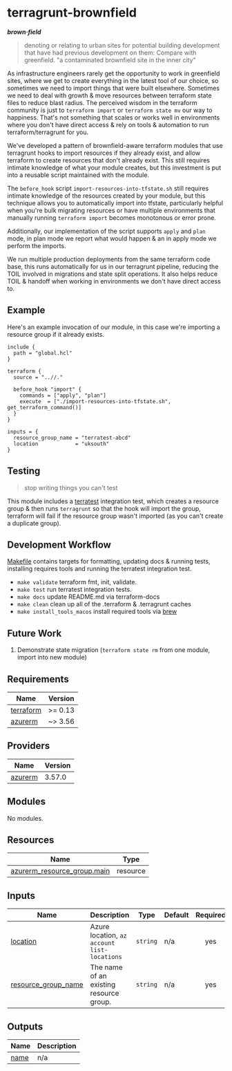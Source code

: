 # terragrunt-brownfield

_**brown·field**_

> denoting or relating to urban sites for potential building development that have had previous development on them: Compare with greenfield.
"a contaminated brownfield site in the inner city"



As infrastructure engineers rarely get the opportunity to work in greenfield sites, where we get to create everything in the latest tool of our choice, so sometimes we need to import things that were built elsewhere. Sometimes we need to deal with growth & move resources between terraform state files to reduce blast radius.  The perceived wisdom in the terraform community is just to `terraform import` or `terraform state mv` our way to happiness. That's not something that scales or works well in environments where you don't have direct access & rely on tools & automation to run terraform/terragrunt for you.

We've developed a pattern of brownfield-aware terraform modules that use terragrunt hooks to import resources if they already exist, and allow terraform to create resources that don't already exist.  This still requires intimate knowledge of what your module creates, but this investment is put into a reusable script maintained with the module.

The `before_hook` script `import-resources-into-tfstate.sh` still requires intimate knowledge of the resources created by your module, but this technique allows you to automatically import into tfstate, particularly helpful when you're bulk migrating resources or have multiple environments that manually running `terraform import` becomes monotonous or error prone.

Additionally, our implementation of the script supports `apply` and `plan` mode, in plan mode we report what would happen & an in apply mode we perform the imports.

We run multiple production deployments from the same terraform code base, this runs automatically for us in our terragrunt pipeline, reducing the TOIL involved in migrations and state split operations. It also helps reduce TOIL & handoff when working in environments we don't have direct access to.


## Example

Here's an example invocation of our module, in this case we're importing a resource group if it already exists.

```hcl
include {
  path = "global.hcl"
}

terraform {
  source = "..//."

  before_hook "import" {
    commands = ["apply", "plan"]
    execute  = ["./import-resources-into-tfstate.sh", get_terraform_command()]
  }
}

inputs = {
  resource_group_name = "terratest-abcd"
  location            = "uksouth"
}
```

## Testing

> stop writing things you can't test

This module includes a [terratest](https://terratest.gruntwork.io/) integration test, which creates a resource group & then runs `terragrunt` so that the hook will import the group, terraform will fail if the resource group wasn't imported (as you can't create a duplicate group).

## Development Workflow

[Makefile](Makefile) contains targets for formatting, updating docs & running tests, installing requires tools and running the terratest integration test.

* `make validate` terraform fmt, init, validate.
* `make test` run terratest integration tests.
* `make docs` update README.md via terraform-docs
* `make clean` clean up all of the .terraform & .terragrunt caches
* `make install_tools_macos` install required tools via [brew](https://brew.sh)

## Future Work

1. Demonstrate state migration (`terraform state rm` from one module, import into new module)

<!-- BEGIN_TF_DOCS -->
## Requirements

| Name | Version |
|------|---------|
| <a name="requirement_terraform"></a> [terraform](#requirement\_terraform) | >= 0.13 |
| <a name="requirement_azurerm"></a> [azurerm](#requirement\_azurerm) | ~> 3.56 |

## Providers

| Name | Version |
|------|---------|
| <a name="provider_azurerm"></a> [azurerm](#provider\_azurerm) | 3.57.0 |

## Modules

No modules.

## Resources

| Name | Type |
|------|------|
| [azurerm_resource_group.main](https://registry.terraform.io/providers/hashicorp/azurerm/latest/docs/resources/resource_group) | resource |

## Inputs

| Name | Description | Type | Default | Required |
|------|-------------|------|---------|:--------:|
| <a name="input_location"></a> [location](#input\_location) | Azure location, `az account list-locations` | `string` | n/a | yes |
| <a name="input_resource_group_name"></a> [resource\_group\_name](#input\_resource\_group\_name) | The name of an existing resource group. | `string` | n/a | yes |

## Outputs

| Name | Description |
|------|-------------|
| <a name="output_name"></a> [name](#output\_name) | n/a |
<!-- END_TF_DOCS -->
